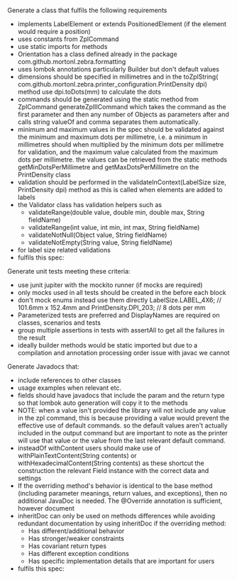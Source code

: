 Generate a class that fulfils the following requirements

- implements LabelElement or extends PositionedElement (if the element would require a position)
- uses constants from ZplCommand
- use static imports for methods
- Orientation has a class defined already in the package com.github.mortonl.zebra.formatting
- uses lombok annotations particularly Builder but don't default values
- dimensions should be specified in millimetres and in the toZplString(
  com.github.mortonl.zebra.printer_configuration.PrintDensity dpi) method use dpi.toDots(mm) to calculate the dots
- commands should be generated using the static method from ZplCommand generateZplIICommand which takes the command as
  the first parameter and then any number of Objects as parameters after and calls string valueOf and comma separates
  them automatically.
- minimum and maximum values in the spec should be validated against the minimum and maximum dots per millimetre, i.e. a
  minimum in millimetres should when multiplied by the minimum dots per millimetre for validation, and the maximum value
  calculated from the maximum dots per millimetre. the values can be retrieved from the static methods
  getMinDotsPerMillimetre and getMaxDotsPerMillimetre on the PrintDensity class
- validation should be performed in the validateInContext(LabelSize size, PrintDensity dpi) method as this is called
  when elements are added to labels
- the Validator class has validation helpers such as
    - validateRange(double value, double min, double max, String fieldName)
    - validateRange(int value, int min, int max, String fieldName)
    - validateNotNull(Object value, String fieldName)
    - validateNotEmpty(String value, String fieldName)
- for label size related validations
- fulfils this spec:

Generate unit tests meeting these criteria:

- use junit jupiter with the mockito runner (if mocks are required)
- only mocks used in all tests should be created in the before each block
- don't mock enums instead use them directly LabelSize.LABEL_4X6; // 101.6mm x 152.4mm and PrintDensity.DPI_203; // 8 dots per mm
- Parameterized tests are preferred and DisplayNames are required on classes, scenarios and tests
- group multiple assertions in tests with assertAll to get all the failures in the result
- ideally builder methods would be static imported but due to a compilation and annotation processing order issue with
  javac we cannot

Generate Javadocs that:

- include references to other classes
- usage examples when relevant etc.
- fields should have javadocs that include the param and the return type so that lombok auto generation will copy it to
  the methods
- NOTE: when a value isn't provided the library will not include any value in the zpl command, this is because providing
  a value would prevent the effective use of default commands. so the default values aren't actually included in the
  output command but are important to note as the printer will use that value or the value from the last relevant
  default command.
- insteadOf withContent users should make use of withPlainTextContent(String contents) or withHexadecimalContent(String
  contents) as these shortcut the construction the relevant Field instance with the correct data and settings
- If the overriding method's behavior is identical to the base method (including parameter meanings, return values, and
  exceptions), then no additional JavaDoc is needed. The @Override annotation is sufficient, however document
- inheritDoc can only be used on methods
  differences while avoiding redundant documentation by using inheritDoc if the overriding method:
    - Has different/additional behavior
    - Has stronger/weaker constraints
    - Has covariant return types
    - Has different exception conditions
    - Has specific implementation details that are important for users
- fulfils this spec:
